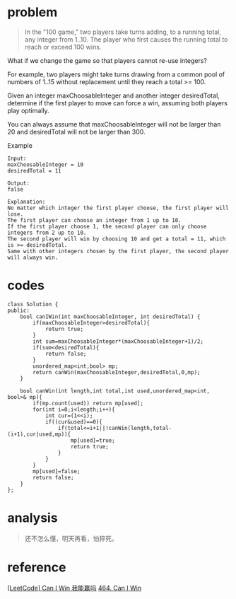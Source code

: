 # problem
>In the "100 game," two players take turns adding, to a running total, any integer from 1..10. The player who first causes the running total to reach or exceed 100 wins.

What if we change the game so that players cannot re-use integers?

For example, two players might take turns drawing from a common pool of numbers of 1..15 without replacement until they reach a total >= 100.

Given an integer maxChoosableInteger and another integer desiredTotal, determine if the first player to move can force a win, assuming both players play optimally.

You can always assume that maxChoosableInteger will not be larger than 20 and desiredTotal will not be larger than 300.

Example
```
Input:
maxChoosableInteger = 10
desiredTotal = 11

Output:
false

Explanation:
No matter which integer the first player choose, the first player will lose.
The first player can choose an integer from 1 up to 10.
If the first player choose 1, the second player can only choose integers from 2 up to 10.
The second player will win by choosing 10 and get a total = 11, which is >= desiredTotal.
Same with other integers chosen by the first player, the second player will always win.

```

# codes
```
class Solution {
public:
    bool canIWin(int maxChoosableInteger, int desiredTotal) {
        if(maxChoosableInteger>desiredTotal){
            return true;
        }
        int sum=maxChoosableInteger*(maxChoosableInteger+1)/2;
        if(sum<desiredTotal){
            return false;
        }
        unordered_map<int,bool> mp;
        return canWin(maxChoosableInteger,desiredTotal,0,mp);
    }
    
    bool canWin(int length,int total,int used,unordered_map<int, bool>& mp){
        if(mp.count(used)) return mp[used];
        for(int i=0;i<length;i++){
            int cur=(1<<i);
            if((cur&used)==0){
                if(total<=i+1||!canWin(length,total-(i+1),cur|used,mp)){
                    mp[used]=true;
                    return true;
                }
            }
        }
        mp[used]=false;
        return false;
    }
};
```

# analysis
>还不怎么懂，明天再看，怕猝死。

# reference
[[LeetCode] Can I Win 我能赢吗][1]
[464. Can I Win][2]


[1]: https://www.cnblogs.com/grandyang/p/6103525.html
[2]: https://leetcode.com/problems/can-i-win/discuss/95278/Java-20-lines-beats-88.8-using-dp-and-backtracking-easy-to-understand!!
